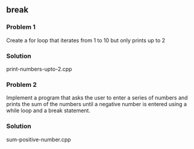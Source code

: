 ## break

<h3>Problem 1</h3>
<p>
Create a for loop that iterates from 1 to 10 but only prints up to 2
</p>
<h3>Solution</h3>
<p>print-numbers-upto-2.cpp</p>

<h3>Problem 2</h3>
<p>
Implement a program that asks the user to enter a series of numbers and prints the sum of the numbers until a negative number is entered using a while loop and a break statement.
</p>
<h3>Solution</h3>
<p>sum-positive-number.cpp</p>
